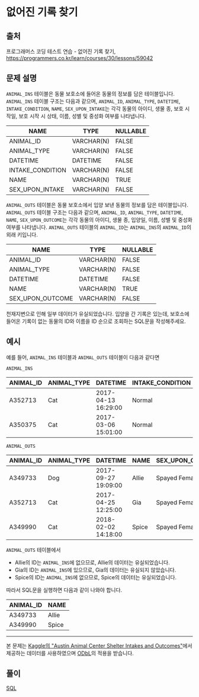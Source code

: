 # 없어진 기록 찾기

## 출처

프로그래머스 코딩 테스트 연습 - 없어진 기록 찾기, https://programmers.co.kr/learn/courses/30/lessons/59042

## 문제 설명

`ANIMAL_INS` 테이블은 동물 보호소에 들어온 동물의 정보를 담은 테이블입니다. `ANIMAL_INS` 테이블 구조는 다음과 같으며, `ANIMAL_ID`, `ANIMAL_TYPE`, `DATETIME`, `INTAKE_CONDITION`, `NAME`, `SEX_UPON_INTAKE`는 각각 동물의 아이디, 생물 종, 보호 시작일, 보호 시작 시 상태, 이름, 성별 및 중성화 여부를 나타냅니다.

| NAME | TYPE | NULLABLE |
| --- | --- | --- |
| ANIMAL\_ID | VARCHAR(N) | FALSE |
| ANIMAL\_TYPE | VARCHAR(N) | FALSE |
| DATETIME | DATETIME | FALSE |
| INTAKE\_CONDITION | VARCHAR(N) | FALSE |
| NAME | VARCHAR(N) | TRUE |
| SEX\_UPON\_INTAKE | VARCHAR(N) | FALSE |

`ANIMAL_OUTS` 테이블은 동물 보호소에서 입양 보낸 동물의 정보를 담은 테이블입니다. `ANIMAL_OUTS` 테이블 구조는 다음과 같으며, `ANIMAL_ID`, `ANIMAL_TYPE`, `DATETIME`, `NAME`, `SEX_UPON_OUTCOME`는 각각 동물의 아이디, 생물 종, 입양일, 이름, 성별 및 중성화 여부를 나타냅니다. `ANIMAL_OUTS` 테이블의 `ANIMAL_ID`는 `ANIMAL_INS`의 `ANIMAL_ID`의 외래 키입니다.

| NAME | TYPE | NULLABLE |
| --- | --- | --- |
| ANIMAL\_ID | VARCHAR(N) | FALSE |
| ANIMAL\_TYPE | VARCHAR(N) | FALSE |
| DATETIME | DATETIME | FALSE |
| NAME | VARCHAR(N) | TRUE |
| SEX\_UPON\_OUTCOME | VARCHAR(N) | FALSE |

천재지변으로 인해 일부 데이터가 유실되었습니다. 입양을 간 기록은 있는데, 보호소에 들어온 기록이 없는 동물의 ID와 이름을 ID 순으로 조회하는 SQL문을 작성해주세요.

## 예시

예를 들어, `ANIMAL_INS` 테이블과 `ANIMAL_OUTS` 테이블이 다음과 같다면

`ANIMAL_INS`

| ANIMAL\_ID | ANIMAL\_TYPE | DATETIME | INTAKE\_CONDITION | NAME | SEX\_UPON\_INTAKE |
| --- | --- | --- | --- | --- | --- |
| A352713 | Cat | 2017-04-13 16:29:00 | Normal | Gia | Spayed Female |
| A350375 | Cat | 2017-03-06 15:01:00 | Normal | Meo | Neutered Male |

`ANIMAL_OUTS`

| ANIMAL\_ID | ANIMAL\_TYPE | DATETIME | NAME | SEX\_UPON\_OUTCOME |
| --- | --- | --- | --- | --- |
| A349733 | Dog | 2017-09-27 19:09:00 | Allie | Spayed Female |
| A352713 | Cat | 2017-04-25 12:25:00 | Gia | Spayed Female |
| A349990 | Cat | 2018-02-02 14:18:00 | Spice | Spayed Female |

`ANIMAL_OUTS` 테이블에서

*   Allie의 ID는 `ANIMAL_INS`에 없으므로, Allie의 데이터는 유실되었습니다.
*   Gia의 ID는 `ANIMAL_INS`에 있으므로, Gia의 데이터는 유실되지 않았습니다.
*   Spice의 ID는 `ANIMAL_INS`에 없으므로, Spice의 데이터는 유실되었습니다.

따라서 SQL문을 실행하면 다음과 같이 나와야 합니다.

| ANIMAL\_ID | NAME |
| --- | --- |
| A349733 | Allie |
| A349990 | Spice |

* * *

본 문제는 [Kaggle의 "Austin Animal Center Shelter Intakes and Outcomes"](https://www.kaggle.com/aaronschlegel/austin-animal-center-shelter-intakes-and-outcomes)에서 제공하는 데이터를 사용하였으며 [ODbL](https://opendatacommons.org/licenses/odbl/1.0/)의 적용을 받습니다.

## 풀이

[SQL](./SelectMissingRecord.sql)
